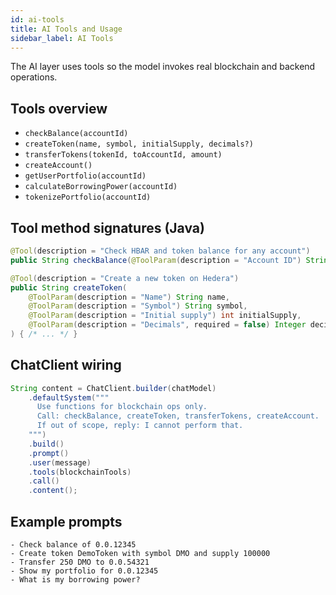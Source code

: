 ```yaml
---
id: ai-tools
title: AI Tools and Usage
sidebar_label: AI Tools
---
```


The AI layer uses tools so the model invokes real blockchain and backend operations.

## Tools overview

- `checkBalance(accountId)`
- `createToken(name, symbol, initialSupply, decimals?)`
- `transferTokens(tokenId, toAccountId, amount)`
- `createAccount()`
- `getUserPortfolio(accountId)`
- `calculateBorrowingPower(accountId)`
- `tokenizePortfolio(accountId)`

## Tool method signatures (Java)

```java
@Tool(description = "Check HBAR and token balance for any account")
public String checkBalance(@ToolParam(description = "Account ID") String accountId) { /* ... */ }

@Tool(description = "Create a new token on Hedera")
public String createToken(
    @ToolParam(description = "Name") String name,
    @ToolParam(description = "Symbol") String symbol,
    @ToolParam(description = "Initial supply") int initialSupply,
    @ToolParam(description = "Decimals", required = false) Integer decimals
) { /* ... */ }
```

## ChatClient wiring

```java
String content = ChatClient.builder(chatModel)
    .defaultSystem("""
      Use functions for blockchain ops only.
      Call: checkBalance, createToken, transferTokens, createAccount.
      If out of scope, reply: I cannot perform that.
    """)
    .build()
    .prompt()
    .user(message)
    .tools(blockchainTools)
    .call()
    .content();
```

## Example prompts

```text
- Check balance of 0.0.12345
- Create token DemoToken with symbol DMO and supply 100000
- Transfer 250 DMO to 0.0.54321
- Show my portfolio for 0.0.12345
- What is my borrowing power?
```


